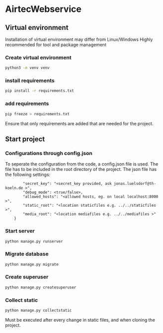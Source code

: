 # AirtecWebservice

## Virtual environment
Installation of virtual environment may differ from Linux/Windows
Highly recommended for tool and package management
### Create virtual environment

```bash
python3 -m venv venv
```

### install requirements
```bash
pip install -r requirements.txt
```
### add requirements
```bash
pip freeze > requirements.txt
```
Ensure that only requirements are added that are needed for the project.

## Start project

### Configurations through config.json
To seperate the configuration from the code, a config.json file is used.
The file has to be included in the root directory of the project.
The json file has the following settings:
```{
        "secret_key": "<secret_key provided, ask jonas.luelsdorf@th-koeln.de >",
        "debug_mode": <true/false>,
        "allowed_hosts": "<allowed hosts, eg. on local localhost:8000 >",
        "static_root": "<location staticfiles e.g. ../../staticfiles >",
        "media_root": "<location mediafiles e.g. ../../mediafiles >"
    }
```
### Start server
```bash
python manage.py runserver
```

### Migrate database
```bash
python manage.py migrate
```

### Create superuser
```bash
python manage.py createsuperuser
```

### Collect static
```bash
python manage.py collectstatic
```
Must be executed after every change in static files, and when cloning the project.